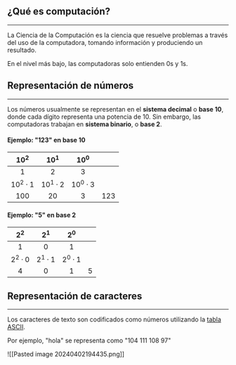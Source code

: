 ## ¿Qué es computación?
---

La Ciencia de la Computación es la ciencia que resuelve problemas a través del uso de la computadora, tomando información y produciendo un resultado.

En el nivel más bajo, las computadoras solo entienden 0s y 1s.

## Representación de números
---

Los números usualmente se representan en el **sistema decimal** o **base 10**, donde cada dígito representa una potencia de 10. Sin embargo, las computadoras trabajan en **sistema binario**, o **base 2**.

#### Ejemplo: "123" en base 10

|    $10^2$     |     $10^1$     |     $10^0$     |     |
| :-----------: | :------------: | :------------: | :-: |
|       1       |       2        |       3        |     |
| $10^2\cdot 1$ | $10^1 \cdot 2$ | $10^0 \cdot 3$ |     |
|      100      |       20       |       3        | 123 |

#### Ejemplo: "5" en base 2

|     $2^2$     |     $2^1$     |     $2^0$     |     |
| :-----------: | :-----------: | :-----------: | :-: |
|       1       |       0       |       1       |     |
| $2^2 \cdot 0$ | $2^1 \cdot 1$ | $2^0 \cdot 1$ |     |
|       4       |       0       |       1       |  5  |

## Representación de caracteres
---

Los caracteres de texto son codificados como números utilizando la [tabla ASCII](https://theasciicode.com.ar/extended-ascii-code/).

Por ejemplo, "hola" se representa como "104 111 108 97"

![[Pasted image 20240402194435.png]]